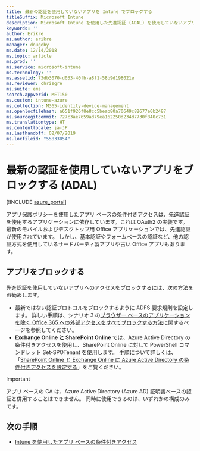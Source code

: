 ```yaml
---
title: 最新の認証を使用していないアプリを Intune でブロックする
titleSuffix: Microsoft Intune
description: Microsoft Intune を使用した先進認証 (ADAL) を使用していないアプリのブロックについて説明します。
keywords: ''
author: Erikre
ms.author: erikre
manager: dougeby
ms.date: 12/14/2018
ms.topic: article
ms.prod: ''
ms.service: microsoft-intune
ms.technology: ''
ms.assetid: 73db3070-d033-40fb-a8f1-58b9d198021e
ms.reviewer: chrisgre
ms.suite: ems
search.appverid: MET150
ms.custom: intune-azure
ms.collection: M365-identity-device-management
ms.openlocfilehash: a651f926f8e8cc5beab80a70649c82677e0b2487
ms.sourcegitcommit: 727c3ae7659ad79ea162250d234d7730f840c731
ms.translationtype: HT
ms.contentlocale: ja-JP
ms.lasthandoff: 02/07/2019
ms.locfileid: "55833054"
---
```

# <a name="block-apps-that-do-not-use-modern-authentication-adal"></a>最新の認証を使用していないアプリをブロックする (ADAL)

[!INCLUDE [azure_portal](./includes/azure_portal.md)]

アプリ保護ポリシーを使用したアプリ ベースの条件付きアクセスは、[先進認証](https://support.office.com/article/Using-Office-365-modern-authentication-with-Office-clients-776c0036-66fd-41cb-8928-5495c0f9168a)を使用するアプリケーションに依存しています。これは OAuth2 の実装です。 最新のモバイルおよびデスクトップ用 Office アプリケーションでは、先進認証が使用されています。 しかし、基本認証やフォームベースの認証など、他の認証方式を使用しているサードパーティ製アプリや古い Office アプリもあります。

## <a name="block-apps"></a>アプリをブロックする

先進認証を使用していないアプリへのアクセスをブロックするには、次の方法をお勧めします。

- 最新ではない認証プロトコルをブロックするように ADFS 要求規則を設定します。 詳しい手順は、シナリオ 3 の[ブラウザー ベースのアプリケーションを除く Office 365 への外部アクセスをすべてブロックする方法](https://technet.microsoft.com/library/dn592182.aspx)に関するページを参照してください。
- **Exchange Online と SharePoint Online** では、Azure Active Directory の条件付きアクセスを使用し、SharePoint Online に対して PowerShell コマンドレット Set-SPOTenant を使用します。 手順について詳しくは、「[SharePoint Online と Exchange Online に Azure Active Directory の条件付きアクセスを設定する](https://docs.microsoft.com/azure/active-directory/active-directory-conditional-access-no-modern-authentication#legacy-authentication-protocols)」をご覧ください。


>[!IMPORTANT]
>アプリ ベースの CA は、Azure Active Directory (Azure AD) 証明書ベースの認証と併用することはできません。 同時に使用できるのは、いずれかの構成のみです。

## <a name="next-steps"></a>次の手順

- [Intune を使用したアプリ ベースの条件付きアクセス](app-based-conditional-access-intune.md)
